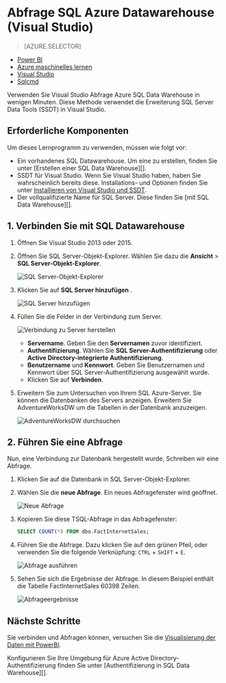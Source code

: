 <properties
   pageTitle="Abfrage SQL Azure Datawarehouse (Visual Studio) | Microsoft Azure"
   description="Abfrage SQL Datawarehouse mit Visual Studio."
   services="sql-data-warehouse"
   documentationCenter="NA"
   authors="sonyam"
   manager="barbkess"
   editor=""/>

<tags
   ms.service="sql-data-warehouse"
   ms.devlang="NA"
   ms.topic="get-started-article"
   ms.tgt_pltfrm="NA"
   ms.workload="data-services"
   ms.date="06/16/2016"
   ms.author="sonyama;barbkess"/>

# <a name="query-azure-sql-data-warehouse-visual-studio"></a>Abfrage SQL Azure Datawarehouse (Visual Studio)

> [AZURE.SELECTOR]
- [Power BI](sql-data-warehouse-get-started-visualize-with-power-bi.md)
- [Azure maschinelles lernen](sql-data-warehouse-get-started-analyze-with-azure-machine-learning.md)
- [Visual Studio](sql-data-warehouse-query-visual-studio.md)
- [Sqlcmd](sql-data-warehouse-get-started-connect-sqlcmd.md) 

Verwenden Sie Visual Studio Abfrage Azure SQL Data Warehouse in wenigen Minuten. Diese Methode verwendet die Erweiterung SQL Server Data Tools (SSDT) in Visual Studio. 

## <a name="prerequisites"></a>Erforderliche Komponenten

Um dieses Lernprogramm zu verwenden, müssen wie folgt vor:

+ Ein vorhandenes SQL Datawarehouse. Um eine zu erstellen, finden Sie unter [Erstellen einer SQL Data Warehouse][].
+ SSDT für Visual Studio. Wenn Sie Visual Studio haben, haben Sie wahrscheinlich bereits diese. Installations- und Optionen finden Sie unter [Installieren von Visual Studio und SSDT][].
+ Der vollqualifizierte Name für SQL Server. Diese finden Sie [mit SQL Data Warehouse][].

## <a name="1-connect-to-your-sql-data-warehouse"></a>1. Verbinden Sie mit SQL Datawarehouse

1. Öffnen Sie Visual Studio 2013 oder 2015.
2. Öffnen Sie SQL Server-Objekt-Explorer. Wählen Sie dazu die **Ansicht** > **SQL Server-Objekt-Explorer**.

    ![SQL Server-Objekt-Explorer][1]

3. Klicken Sie auf **SQL Server hinzufügen** .

    ![SQL Server hinzufügen][2]

4. Füllen Sie die Felder in der Verbindung zum Server.

    ![Verbindung zu Server herstellen][3]

    - **Servername**. Geben Sie den **Servernamen** zuvor identifiziert.
    - **Authentifizierung**. Wählen Sie **SQL Server-Authentifizierung** oder **Active Directory-integrierte Authentifizierung**.
    - **Benutzername** und **Kennwort**. Geben Sie Benutzernamen und Kennwort über SQL Server-Authentifizierung ausgewählt wurde.
    - Klicken Sie auf **Verbinden**.

5. Erweitern Sie zum Untersuchen von Ihrem SQL Azure-Server. Sie können die Datenbanken des Servers anzeigen. Erweitern Sie AdventureWorksDW um die Tabellen in der Datenbank anzuzeigen.

    ![AdventureWorksDW durchsuchen][4]

## <a name="2-run-a-sample-query"></a>2. Führen Sie eine Abfrage

Nun, eine Verbindung zur Datenbank hergestellt wurde, Schreiben wir eine Abfrage.

1. Klicken Sie auf die Datenbank in SQL Server-Objekt-Explorer.

2. Wählen Sie die **neue Abfrage**. Ein neues Abfragefenster wird geöffnet.

    ![Neue Abfrage][5]

3. Kopieren Sie diese TSQL-Abfrage in das Abfragefenster:

    ```sql
    SELECT COUNT(*) FROM dbo.FactInternetSales;
    ```

4. Führen Sie die Abfrage. Dazu klicken Sie auf den grünen Pfeil, oder verwenden Sie die folgende Verknüpfung: `CTRL` + `SHIFT` + `E`.

    ![Abfrage ausführen][6]

5. Sehen Sie sich die Ergebnisse der Abfrage. In diesem Beispiel enthält die Tabelle FactInternetSales 60398 Zeilen.

    ![Abfrageergebnisse][7]

## <a name="next-steps"></a>Nächste Schritte

Sie verbinden und Abfragen können, versuchen Sie die [Visualisierung der Daten mit PowerBI][].

Konfigurieren Sie Ihre Umgebung für Azure Active Directory-Authentifizierung finden Sie unter [Authentifizierung in SQL Data Warehouse][].

<!--Arcticles-->
[Verbinden Sie mit SQL Datawarehouse]: sql-data-warehouse-connect-overview.md
[Erstellen Sie ein SQL Datawarehouse]: sql-data-warehouse-get-started-provision.md
[Installieren von Visual Studio und SSDT]: sql-data-warehouse-install-visual-studio.md
[Authentifizierung mit SQL Datawarehouse]: sql-data-warehouse-authentication.md
[Visualisierung der Daten mit PowerBI]: sql-data-warehouse-get-started-visualize-with-power-bi.md  

<!--Other-->
[Azure portal]: https://portal.azure.com

<!--Image references-->

[1]: media/sql-data-warehouse-query-visual-studio/open-ssdt.png
[2]: media/sql-data-warehouse-query-visual-studio/add-server.png
[3]: media/sql-data-warehouse-query-visual-studio/connection-dialog.png
[4]: media/sql-data-warehouse-query-visual-studio/explore-sample.png
[5]: media/sql-data-warehouse-query-visual-studio/new-query2.png
[6]: media/sql-data-warehouse-query-visual-studio/run-query.png
[7]: media/sql-data-warehouse-query-visual-studio/query-results.png
